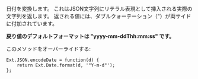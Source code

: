日付を変換します。
これはJSON文字列にリテラル表現として挿入される実際の文字列を返します。
返される値には、ダブルクォーテーション（"）が両サイドに付加されています。

<strong>戻り値のデフォルトフォーマットは "yyyy-mm-ddThh:mm:ss" です。</strong>

このメソッドをオーバーライドする:

    Ext.JSON.encodeDate = function(d) {
        return Ext.Date.format(d, '"Y-m-d"');
    };
